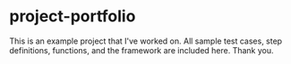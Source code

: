 # project-portfolio
This is an example project that I've worked on. All sample test cases, step definitions, functions, and the framework are included here. Thank you.
